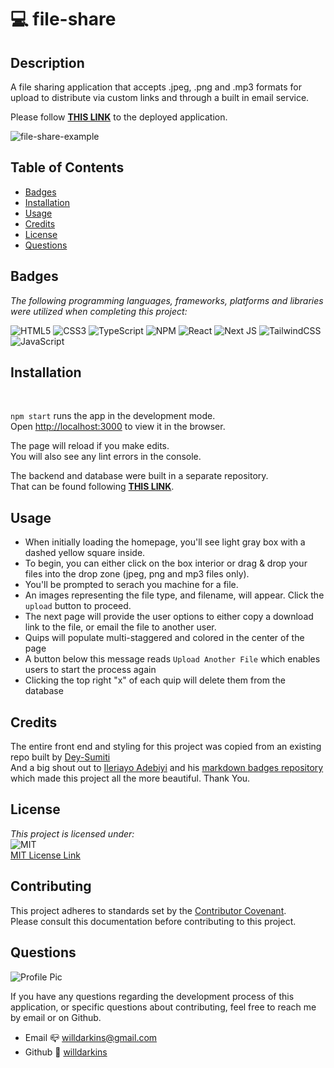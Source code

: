 
# 💻 file-share

## Description
A file sharing application that accepts .jpeg, .png and .mp3 formats for upload to distribute via custom links and through a built in email service. 

Please follow **[THIS LINK](https://file-share-darkins.vercel.app/)** to the deployed application.

![file-share-example](https://user-images.githubusercontent.com/84754257/156296555-0a51c2dd-9df2-4513-a4af-273fdc2edebf.gif)

## Table of Contents

* [Badges](#badges)
* [Installation](#installation)
* [Usage](#usage)
* [Credits](#credits)
* [License](#license)
* [Questions](#questions)

## Badges 
*The following programming languages, frameworks, platforms and libraries were utilized when completing this project:*

![HTML5](https://img.shields.io/badge/html5-%23E34F26.svg?style=for-the-badge&logo=html5&logoColor=white)
![CSS3](https://img.shields.io/badge/css3-%231572B6.svg?style=for-the-badge&logo=css3&logoColor=white)
![TypeScript](https://img.shields.io/badge/typescript-%23007ACC.svg?style=for-the-badge&logo=typescript&logoColor=white)
![NPM](https://img.shields.io/badge/NPM-%23000000.svg?style=for-the-badge&logo=npm&logoColor=white)
![React](https://img.shields.io/badge/react-%2320232a.svg?style=for-the-badge&logo=react&logoColor=%2361DAFB)
![Next JS](https://img.shields.io/badge/Next-black?style=for-the-badge&logo=next.js&logoColor=white)
![TailwindCSS](https://img.shields.io/badge/tailwindcss-%2338B2AC.svg?style=for-the-badge&logo=tailwind-css&logoColor=white)
![JavaScript](https://img.shields.io/badge/javascript-%23323330.svg?style=for-the-badge&logo=javascript&logoColor=%23F7DF1E)

## Installation
<br>

`npm start` runs the app in the development mode.\
Open [http://localhost:3000](http://localhost:3000) to view it in the browser.

The page will reload if you make edits.\
You will also see any lint errors in the console.

The backend and database were built in a separate repository.\
That can be found following **[THIS LINK](https://github.com/willdarkins/file-share-backend)**.

## Usage

- When initially loading the homepage, you'll see light gray box with a dashed yellow square inside.
- To begin, you can either click on the box interior or drag & drop your files into the drop zone (jpeg, png and mp3 files only).
- You'll be prompted to serach you machine for a file.
- An images representing the file type, and filename, will appear. Click the `upload` button to proceed.
- The next page will provide the user options to either copy a download link to the file, or email the file to another user.
- Quips will populate multi-staggered and colored in the center of the page
- A button below this message reads `Upload Another File` which enables users to start the process again
- Clicking the top right "x" of each quip will delete them from the database

## Credits
The entire front end and styling for this project was copied from an existing repo built by <a href = https://github.com/Ileriayo>Dey-Sumiti</a>\
And a big shout out to <a href = https://github.com/Ileriayo>Ileriayo Adebiyi</a> and his <a href =https://github.com/Dey-Sumit>markdown badges repository</a> which made this project all the more beautiful. Thank You.<br>

## License
*This project is licensed under:* <br>
![MIT](https://img.shields.io/badge/License-MIT-yellow.svg)<br>
<a href= https://opensource.org/licenses/MIT)>MIT License Link</a><br>

## Contributing
This project adheres to standards set by the <a href = https://www.contributor-covenant.org/version/2/1/code_of_conduct/code_of_conduct.md>Contributor Covenant</a>.<br>
Please consult this documentation before contributing to this project.

## Questions
![Profile Pic](https://user-images.githubusercontent.com/84754257/145705294-57134da6-c3b7-40f4-bcbe-ad9cddb27f47.jpg)

If you have any questions regarding the development process of this application, or specific questions about contributing, feel free to reach me by email or on Github.
* Email 📪 willdarkins@gmail.com
* Github 🗿 [willdarkins](https://github.com/willdarkins) 
